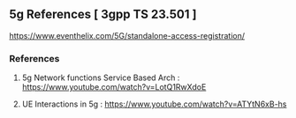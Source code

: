 ## 5g References [ 3gpp TS 23.501 ]  
   https://www.eventhelix.com/5G/standalone-access-registration/

### References
1. 5g Network functions Service Based Arch :   
   https://www.youtube.com/watch?v=LotQ1RwXdoE 

2. UE Interactions in 5g :
   https://www.youtube.com/watch?v=ATYtN6xB-hs



